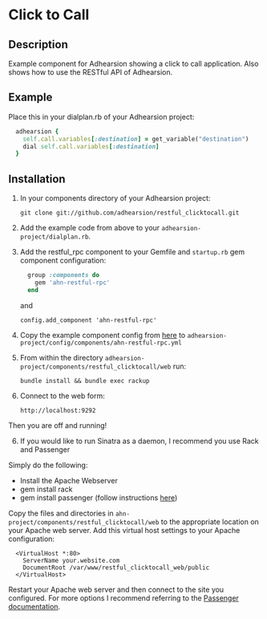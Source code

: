 # Click to Call

## Description

Example component for Adhearsion showing a click to call application. Also shows how to use the RESTful API of Adhearsion.

## Example

Place this in your dialplan.rb of your Adhearsion project:

```ruby
  adhearsion {
    self.call.variables[:destination] = get_variable("destination")
    dial self.call.variables[:destination]
  }
```

## Installation

1. In your components directory of your Adhearsion project:

    `git clone git://github.com/adhearsion/restful_clicktocall.git`

2. Add the example code from above to your `adhearsion-project/dialplan.rb`.

3. Add the restful_rpc component to your Gemfile and `startup.rb` gem component configuration:
    ```ruby
      group :components do
        gem 'ahn-restful-rpc'
      end
    ```

    and

    `config.add_component 'ahn-restful-rpc'`

4. Copy the example component config from [here](https://github.com/adhearsion/ahn-restful-rpc/blob/develop/config/ahn-restful-rpc.yml) to `adhearsion-project/config/components/ahn-restful-rpc.yml`

4. From within the directory `adhearsion-project/components/restful_clicktocall/web` run:

    `bundle install && bundle exec rackup`

5. Connect to the web form:

    `http://localhost:9292`

Then you are off and running!

6. If you would like to run Sinatra as a daemon, I recommend you use Rack and Passenger

Simply do the following:

* Install the Apache Webserver
* gem install rack
* gem install passenger (follow instructions [here](http://www.modrails.com/install.html))

Copy the files and directories in `ahn-project/components/restful_clicktocall/web` to the appropriate location on your Apache web server. Add this virtual host settings to your Apache configuration:

```
  <VirtualHost *:80>
    ServerName your.website.com
    DocumentRoot /var/www/restful_clicktocall_web/public
  </VirtualHost>
```

Restart your Apache web server and then connect to the site you configured. For more options I recommend referring to the [Passenger documentation](http://www.modrails.com/documentation/Users%20guide.html).
